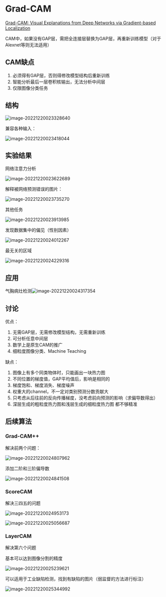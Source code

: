 # Grad-CAM

[Grad-CAM: Visual Explanations from Deep Networks via Gradient-based Localization](https://arxiv.org/pdf/1610.02391.pdf)

CAM中，如果没有GAP层，需把全连接层替换为GAP层，再重新训练模型（对于Alexnet等则无法适用）

## CAM缺点

1. 必须得有GAP层，否则得修改模型结构后重新训练
2. 智能分析最后一层卷积核输出，无法分析中间层
3. 仅限图像分类任务

## 结构

![image-20221220023328640](.\1.png)

兼容各种输入：

![image-20221220023418044](.\2.png)

## 实验结果

网络注意力分析

![image-20221220023622689](.\3.png)

解释被网络预测错误的图片：

![image-20221220023735270](.\4.png)

其他任务

![image-20221220023913985](.\5.png)

发现数据集中的偏见（性别因素）

![image-20221220024012267](.\6.png)

最无关的区域

![image-20221220024229316](.\7.png)

## 应用

气胸病灶检测![image-20221220024317354](.\8.png)

## 讨论

优点：

1. 无需GAP层，无需修改模型结构，无需重新训练
2. 可分析任意中间层
3. 数学上是原生CAM的推广
4. 细粒度图像分类、Machine Teaching

缺点：

1. 图像上有多个同类物体时，只能画出一块热力图
2. 不同位置的梯度值，GAP平均值后，影响是相同的
3. 梯度饱和、梯度消失、梯度噪声
4. 权重大的channel，不一定对类别预测分数贡献大
5. 只考虑从后往前的反向传播梯度，没考虑前向预测的影响（求偏导数得出）
6. 深层生成的粗粒度热力图和浅层生成的细粒度热力图 都不够精准

## 后续算法

### Grad-CAM++

解决前两个问题：

![image-20221220024807962](.\9.png)

添加二阶和三阶偏导数

![image-20221220024841508](.\10.png)

### ScoreCAM

解决三四五的问题

![image-20221220024953173](.\11.png)

![image-20221220025056687](.\12.png)

### LayerCAM

解决第六个问题

基本可以达到图像分割的精度

![image-20221220025239621](.\13.png)

可以适用于工业缺陷检测，找到有缺陷的图片（弱监督的方法进行标注）

![image-20221220025344992](.\14.png)